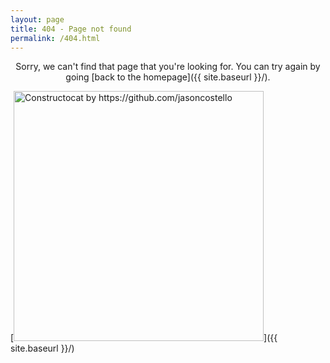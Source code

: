 ```yaml
---
layout: page
title: 404 - Page not found
permalink: /404.html
---
```


<center>Sorry, we can't find that page that you're looking for. You can try again by going [back to the homepage]({{ site.baseurl }}/).</center>

[<img src="{{ site.baseurl }}/images/404.jpg" alt="Constructocat by https://github.com/jasoncostello" style="width: 400px;"/>]({{ site.baseurl }}/)

